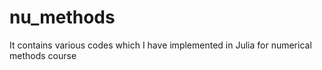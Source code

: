 # nu_methods
It contains various codes which I have implemented in Julia for numerical methods course
